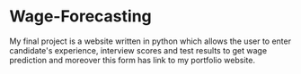 # Wage-Forecasting
My final project is a website written in python which allows the user to enter candidate's experience, interview scores and test results to get wage prediction and moreover this form has link to my portfolio website.
